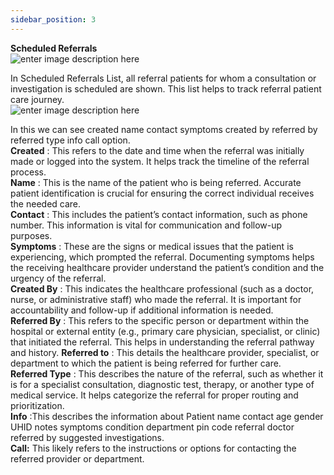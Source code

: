```yaml
---
sidebar_position: 3
---
```




**Scheduled Referrals**  
![enter image description
here](https://res.cloudinary.com/teleopdassets/image/upload/v1717147716/Screenshot_2024-05-31_145812_xddyvm.png)

In Scheduled Referrals List, all referral patients for whom a consultation or
investigation is scheduled are shown. This list helps to track referral
patient care journey.  
![enter image description
here](https://res.cloudinary.com/teleopdassets/image/upload/v1717147851/Screenshot_2024-05-31_145956_kziekr.png)

In this we can see created name contact symptoms created by referred by
referred type info call option.  
**Created** : This refers to the date and time when the referral was initially
made or logged into the system. It helps track the timeline of the referral
process.  
**Name** : This is the name of the patient who is being referred. Accurate
patient identification is crucial for ensuring the correct individual receives
the needed care.  
**Contact** : This includes the patient’s contact information, such as phone
number. This information is vital for communication and follow-up purposes.  
**Symptoms** : These are the signs or medical issues that the patient is
experiencing, which prompted the referral. Documenting symptoms helps the
receiving healthcare provider understand the patient’s condition and the
urgency of the referral.  
**Created By** : This indicates the healthcare professional (such as a doctor,
nurse, or administrative staff) who made the referral. It is important for
accountability and follow-up if additional information is needed.  
**Referred By** : This refers to the specific person or department within the
hospital or external entity (e.g., primary care physician, specialist, or
clinic) that initiated the referral. This helps in understanding the referral
pathway and history. **Referred to** : This details the healthcare provider,
specialist, or department to which the patient is being referred for further
care.  
**Referred Type** : This describes the nature of the referral, such as whether
it is for a specialist consultation, diagnostic test, therapy, or another type
of medical service. It helps categorize the referral for proper routing and
prioritization.  
**Info** :This describes the information about Patient name contact age gender
UHID notes symptoms condition department pin code referral doctor referred by
suggested investigations.  
**Call:** This likely refers to the instructions or options for contacting the
referred provider or department.
